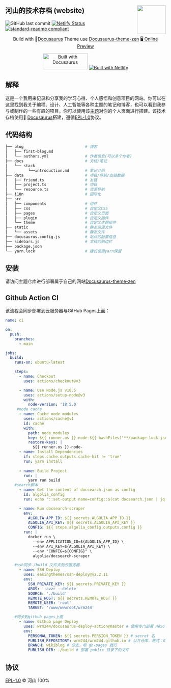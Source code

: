 
## 河山的技术存档 (website) [<img src="https://wrm244.github.io/svg/logo_large.svg" width="90" height="90" align="right">](https://wrm244.gxist.cn/)

![GitHub last commit](https://img.shields.io/github/last-commit/wrm244/wrm244.github.io?label=update&logo=github) [![Netlify Status](https://api.netlify.com/api/v1/badges/5db8174d-fe3f-4ada-a963-5a52a131788c/deploy-status)](https://app.netlify.com/sites/wrm244/deploys) [![standard-readme compliant](https://img.shields.io/badge/readme%20style-standard-brightgreen.svg)](https://github.com/RichardLitt/standard-readme)

<p align=center>
Build with 🦖<a href="https://docusaurus.io/">Docusaurus</a> Theme use <a href="https://github.com/wrm244/docusaurus-theme-zen">Docusaurus-theme-zen<a> 
<a href="https://wrm244.github.io">🖥 Online Preview</a>
</p>

<p align=center>
<a href="https://docusaurus.io/zh-CN/" target="_blank"><img alt="Built with Docusaurus" width="141" height="50" src="https://wrm244.github.io/assets/images/buildwith.png" /></a> <a href="https://www.netlify.com/" target="_blank"><img alt="Built with Netlify" height:"50px" src="https://wrm244.github.io/assets/images/netlify-color-accent.svg" /></a>     
</p>

## 解释

这是一个我用来记录和分享我的学习心得、个人感悟和创意项目的网站。你可以在这里找到我关于编程、设计、人工智能等各种主题的笔记和博客，也可以看到我参与或制作的一些有趣的项目，你可以使用该[主题](https://github.com/wrm244/docusaurus-theme-zen)对你的个人页面进行搭建。该技术存档使用🦖 <a href="https://docusaurus.io/">Docusaurus</a>搭建，遵循[EPL-1.0](./LICENSE)协议。


## 代码结构


```bash
├── blog                           # 博客
│   ├── first-blog.md
│   └── authors.yml                # 作者信息(可以多个作者)
├── docs                           # 文档/笔记
│   └── stack
│         └──introduction.md       # 笔记介绍
├── data                           # 项目/导航/友链数据
│   ├── friend.ts                  # 友链
│   ├── project.ts                 # 项目
│   └── resource.ts                # 资源导航
├── i18n                           # 国际化
├── src
│   ├── components                 # 组件
│   ├── css                        # 自定义CSS
│   ├── pages                      # 自定义页面
│   ├── plugin                     # 自定义插件
│   └── theme                      # 自定义主题组件
├── static                         # 静态资源文件
│   └── assets                     # 静态文件
├── docusaurus.config.js           # 站点的配置信息
├── sidebars.js                    # 文档的侧边栏
├── package.json
└── yarn.lock                      # 建议使用yarn保留
```

## 安装

请访问主题仓库进行部署属于自己的网站[Docusaurus-theme-zen](https://github.com/wrm244/docusaurus-theme-zen)


## Github Action CI
该流程会同步部署到云服务器与GitHub Pages上面：
```yml
name: ci

on:
  push:
    branches:
      - main

jobs:
  build:
    runs-on: ubuntu-latest

    steps:
      - name: Checkout
        uses: actions/checkout@v3

      - name: Use Node.js v18.5
        uses: actions/setup-node@v3
        with:
          node-version: '18.5.0'
     #node cache
      - name: Cache node modules
        uses: actions/cache@v1
        id: cache
        with:
          path: node_modules
          key: ${{ runner.os }}-node-${{ hashFiles('**/package-lock.json') }}
          restore-keys: |
            ${{ runner.os }}-node-
      - name: Install Dependencies
        if: steps.cache.outputs.cache-hit != 'true'
        run: yarn install
      
      - name: Build Project
        run: |
          yarn run build
    #search脚本      
      - name: Get the content of docsearch.json as config
        id: algolia_config
        run: echo "::set-output name=config::$(cat docsearch.json | jq -r tostring)"

      - name: Run docsearch-scraper
        env:
          ALGOLIA_APP_ID: ${{ secrets.ALGOLIA_APP_ID }}
          ALGOLIA_API_KEY: ${{ secrets.ALGOLIA_API_KEY }}
          CONFIG: ${{ steps.algolia_config.outputs.config }}
        run: |
          docker run \
            --env APPLICATION_ID=${ALGOLIA_APP_ID} \
            --env API_KEY=${ALGOLIA_API_KEY} \
            --env "CONFIG=${CONFIG}" \
            algolia/docsearch-scraper

    #ssh同步./build 文件夹到云服务器
      - name: SSH Deploy
        uses: easingthemes/ssh-deploy@v2.2.11
        env:
          SSH_PRIVATE_KEY: ${{ secrets.PRIVATE_KEY }}
          ARGS: '-avzr --delete'
          SOURCE: './build'
          REMOTE_HOST: ${{ secrets.REMOTE_HOST }}
          REMOTE_USER: 'root'
          TARGET: '/www/wwwroot/wrm244'

    #同步到github pages上面      
      - name: Github page Deploy
        uses: wrm244/docusaurus-deploy-action@master # 使用专门部署 Hexo 到 GitHub pages 的 action
        env:
          PERSONAL_TOKEN: ${{ secrets.PERSION_TOKEN }} # secret 名
          PUBLISH_REPOSITORY: wrm244/wrm244.github.io # 公共仓库，格式：GitHub 用户名/仓库名
          BRANCH: wikiblog # 分支，填 gh-pages 就行
          PUBLISH_DIR: ./build # 部署 public 目录下的文件
```


## 协议

[EPL-1.0](./LICENSE) © 河山 100%
